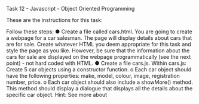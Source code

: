 Task 12 - Javascript - Object Oriented Programming

These are the instructions for this task:

Follow these steps:
● Create a file called cars.html. You are going to create a webpage for a car
salesman. The page will display details about cars that are for sale. Create
whatever HTML you deem appropriate for this task and style the page as
you like. However, be sure that the information about the cars for sale are
displayed on the webpage programmatically (see the next point) - not hard
coded with HTML.
● Create a file cars.js. Within cars.js:
Create 5 car objects using a constructor function.
o Each car object should have the following properties: make, model,
colour, image, registration number, price.
o Each car object should also include a showMore() method. This
method should display a dialogue that displays all the details about
the specific car object. Hint: See more about <dialog> here.
o Create a function that will be used to display the make, model and
image of each car object in ‘cars.html’ when ‘cars.html’ is loaded.
● Whenever a user clicks on an image of a car, the showMore() method
should be called and all the information about the car, including the
registration number, price etc should be displayed.